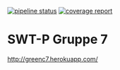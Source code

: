 [![pipeline status](https://git.informatik.uni-leipzig.de/swt-p-2020-21/softwaretechnikpraktikum/swt-p-2020-07/badges/develop/pipeline.svg)](https://git.informatik.uni-leipzig.de/swt-p-2020-21/softwaretechnikpraktikum/swt-p-2020-07/-/commits/develop) 
[![coverage report](https://git.informatik.uni-leipzig.de/swt-p-2020-21/softwaretechnikpraktikum/swt-p-2020-07/badges/develop/coverage.svg)](https://git.informatik.uni-leipzig.de/swt-p-2020-21/softwaretechnikpraktikum/swt-p-2020-07/-/commits/develop)
# SWT-P Gruppe 7
http://greenc7.herokuapp.com/
